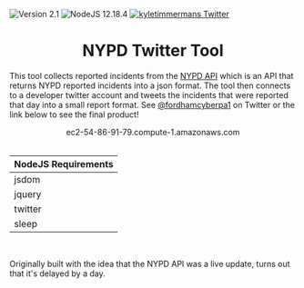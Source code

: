 ![Version 2.1](https://img.shields.io/badge/version-v2.1-orange.svg)
![NodeJS 12.18.4](https://img.shields.io/badge/nodejs-12.18.4-green.svg)
[![kyletimmermans Twitter](http://img.shields.io/twitter/url/http/shields.io.svg?style=social&label=Follow)](https://twitter.com/kyletimmermans)

# <div align="center">NYPD Twitter Tool</div>

This tool collects reported incidents from the [NYPD API](https://data.cityofnewyork.us/resource/fjn5-bxwg.json) which is an API that returns NYPD reported incidents into a json format.
The tool then connects to a developer twitter account and tweets the incidents that were reported that day into a small report format. See [@fordhamcyberpa1](https://twitter.com/fordhamcyberpa1)
on Twitter or the link below to see the final product!

<div align="center">ec2-54-86-91-79.compute-1.amazonaws.com</div>

</br>

|NodeJS Requirements|
|-------------------|
|jsdom|
|jquery|
|twitter|
|sleep|

</br>

Originally built with the idea that the NYPD API was a live update, turns out that it's delayed by a day.

